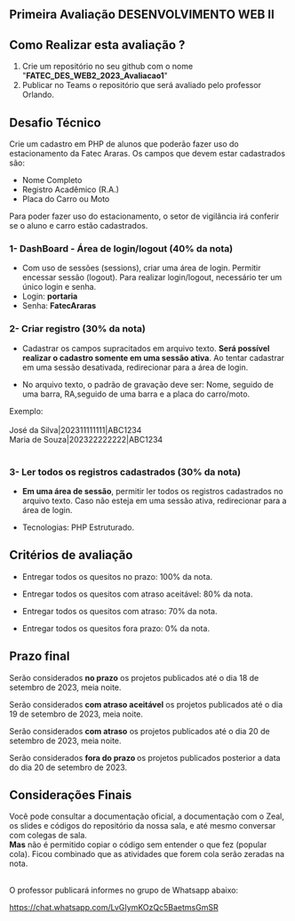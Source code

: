 ## Primeira Avaliação DESENVOLVIMENTO WEB II



## Como Realizar esta avaliação ?

1. Crie um repositório no seu github com o nome "<b>FATEC_DES_WEB2_2023_Avaliacao1</b>"
2. Publicar no Teams o repositório que será avaliado pelo professor Orlando.


##  Desafio Técnico

Crie um cadastro em PHP de alunos que poderão fazer uso do estacionamento da Fatec Araras. Os campos que devem estar cadastrados são: 

 - Nome Completo
 - Registro Acadêmico (R.A.)
 - Placa do Carro ou Moto

Para poder fazer uso do estacionamento, o setor de vigilância irá conferir se o aluno e carro estão cadastrados. 

### 1- DashBoard - Área de login/logout (40% da nota)
- Com uso de sessões (sessions), criar uma área de login. Permitir encessar sessão (logout). Para realizar login/logout, necessário ter um único login e senha.
- Login: <b>portaria</b>
- Senha: <b>FatecAraras</b>

### 2- Criar registro (30% da nota)
- Cadastrar os campos supracitados em arquivo texto. <b>Será possível realizar o cadastro somente em uma sessão ativa</b>. Ao tentar cadastrar em uma sessão desativada, redirecionar para a área de login.

- No arquivo texto, o padrão de gravação deve ser: Nome, seguido de uma barra, RA,seguido de uma barra e a placa do carro/moto.

Exemplo:
<br><br>
José da Silva|202311111111|ABC1234
<br>
Maria de Souza|202322222222|ABC1234
<br><br>
### 3- Ler todos os registros cadastrados (30% da nota)
- <b>Em uma área de sessão</b>, permitir ler todos os registros cadastrados no arquivo texto. Caso não esteja em uma sessão ativa, redirecionar para a área de login.

- Tecnologias: PHP Estruturado.


## Critérios de avaliação

- Entregar todos os quesitos no prazo: 100% da nota.

- Entregar todos os quesitos com atraso aceitável: 80% da nota.

- Entregar todos os quesitos com atraso: 70% da nota.

- Entregar todos os quesitos fora prazo: 0% da nota.

## Prazo final

Serão considerados <b>no prazo</b> os projetos publicados até o dia 18 de setembro de 2023, meia noite.

Serão considerados <b>com atraso aceitável</b> os projetos publicados até o dia 19 de setembro de 2023, meia noite.

Serão considerados <b>com atraso</b> os projetos publicados até o dia 20 de setembro de 2023, meia noite.

Serão considerados <b>fora do prazo </b> os projetos publicados posterior a data do dia 20 de setembro de 2023.

## Considerações Finais

Você pode consultar a documentação oficial, a documentação com o Zeal, os slides e códigos do repositório da nossa sala, e até mesmo conversar com colegas de sala.  
<b>Mas</b> não é permitido copiar o código sem entender o que fez (popular cola). Ficou combinado que as atividades que forem cola serão zeradas na nota.

<br>
O professor publicará informes no grupo de Whatsapp abaixo:

https://chat.whatsapp.com/LvGIymKOzQc5BaetmsGmSR



